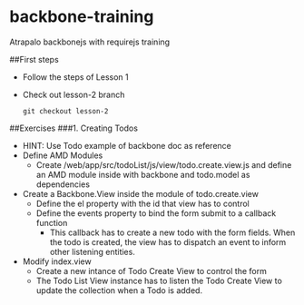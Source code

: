 backbone-training
=================

Atrapalo backbonejs with requirejs training

##First steps
* Follow the steps of Lesson 1
* Check out lesson-2 branch

  `git checkout lesson-2`
  
##Exercises
###1. Creating Todos
* HINT: Use Todo example of backbone doc as reference
* Define AMD Modules
  * Create /web/app/src/todoList/js/view/todo.create.view.js and define an AMD module inside with backbone and todo.model as dependencies
* Create a Backbone.View inside the module of todo.create.view
  * Define the el property with the id that view has to control
  * Define the events property to bind the form submit to a callback function
    * This callback has to create a new todo with the form fields. When the todo is created, the view has to dispatch an event to inform other listening entities.
* Modify index.view
  * Create a new intance of Todo Create View to control the form
  * The Todo List View instance has to listen the Todo Create View to update the collection when a Todo is added.
